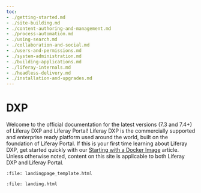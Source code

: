 ```yaml
---
toc:
- ./getting-started.md
- ./site-building.md
- ./content-authoring-and-management.md
- ./process-automation.md
- ./using-search.md
- ./collaboration-and-social.md
- ./users-and-permissions.md
- ./system-administration.md
- ./building-applications.md
- ./liferay-internals.md
- ./headless-delivery.md
- ./installation-and-upgrades.md
---
```

# DXP

Welcome to the official documentation for the latest versions (7.3 and 7.4+) of Liferay DXP and Liferay Portal! Liferay DXP is the commercially supported and enterprise ready platform used around the world, built on the foundation of Liferay Portal. If this is your first time learning about Liferay DXP, get started quickly with our [Starting with a Docker Image](./getting-started/starting-with-a-docker-image.md) article. Unless otherwise noted, content on this site is applicable to both Liferay DXP and Liferay Portal.

```{raw} html
:file: landingpage_template.html
```

```{raw} html
:file: landing.html
```
